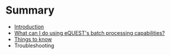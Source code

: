 # Summary

* [Introduction](README.md)
* [What can I do using eQUEST's batch processing capabilities?](chapter1.md)
* [Things to know](ThingsToKnow.md)
* Troubleshooting

